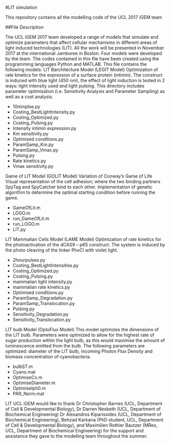 
#LIT simulation

This repository contains all the modelling code of the UCL 2017 iGEM team

##File Description

The UCL iGEM 2017 team developed a range of models that simulate and optimize parameters that affect cellular mechanisms in different areas of light induced technologies (LIT). All the work will be presented in November 2017 at the international Jamboree in Boston. 
Four models were developed by the team. The codes contained in this file have been created using the programming languages Python and MATLAB.
This file contains the following models:
LIT Barchitecture Model (LEGIT Model) 
Optimization of rate kinetics for the expression of a surface protein (intimin).
The construct is induced with blue light (450 nm), the effect of light induction is tested in 2 ways: light intensity used and light pulsing. This directory includes parameter optimisation (i.e. Sensitivity Analysis and Parameter Sampling) as well as a cost analysis. 
- 10minplse.py
- Costing_BestLightIntensity.py
- Costing_Optimized.py
- Costing_Pulsing.py
- Intensity intimin expression.py
- Km sensitivity.py
- Optimised conditions.py
- ParamSamp_Km.py
- ParamSamp_Vmax.py
- Pulsing.py
- Rate kinetics.py
- Vmax sensitivity.py


Game of LIT Model (GOLIT Model) 
Variation of Conway’s Game of Life
Visual representation of the cell adhesion; where the two binding partners SpyTag and SpyCatcher bind to each other. Implementation of genetic algorithm to determine the optimal starting condition before running the game. 
- GameOfLit.m
- LOGO.m
- run_GameOfLit.m
- run_LOGO.m
- LIT.py

LIT Mammalian Cells Model (LAME Model) 
Optimization of rate kinetics for the photoactivation of the dCAS9 – p65 construct. The system is induced by the photo cleaving of the linker PhoCl with violet light. 
- 2hourpulses.py
- Costing_BestLightIntensities.py
- Costing_Optimized.py
- Costing_Pulsing.py
- mammalian light intensity.py
- mammalian rate kinetics.py
- Optimised conditions.py
- ParamSamp_Degradation.py
- ParamSamp_Translocation.py
- Pulsing.py
- Sensitivity_Degradation.py
- Sensitivity_Translocation.py


LIT bulb Model  (OptoFlux Model) 
This model optimizes the dimensions of the LIT bulb. Parameters were optimized to allow for the highest rate of sugar production within the light bulb, as this would maximise the amount of luminescence emitted from the bulb. The following parameters are optimized: diameter of the LIT bulb, incoming Photon Flux Density and biomass concentration of cyanobacteria. 
- bulbST.m
- Cyano.mat
- OptimiseCx.m
- OptimiseDiameter.m
- OptimiseIph0.m
- PAR_Norm.mat


LIT UCL iGEM would like to thank Dr Christopher Barnes (UCL, Department of Cell & Developmental Biology), Dr Darren Nesbeth (UCL, Department of Biochemical Engineering) Dr Alexandros Kiparissides (UCL, Department of Biochemical Engineering), Behzad Karkaria (PhD student, UCL, Department of Cell & Developmental Biology), and Maximilien Rothier Bautzer (MRes, UCL, Department of Biochemical Engineering) for the support and assistance they gave to the modelling team throughout the summer.  

